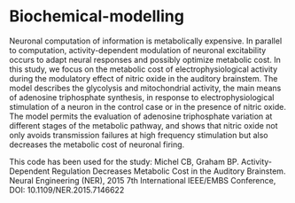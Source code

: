 # Biochemical-modelling

Neuronal computation of information is metabolically expensive. In parallel to computation, activity-dependent modulation of neuronal excitability occurs to adapt neural responses and possibly optimize metabolic cost. In this study, we focus on the metabolic cost of electrophysiological activity during the modulatory effect of nitric oxide in the auditory brainstem. The model describes the glycolysis and mitochondrial activity, the main means of adenosine triphosphate synthesis, in response to electrophysiological stimulation of a neuron in the control case or in the presence of nitric oxide. The model permits the evaluation of adenosine triphosphate variation at different stages of the metabolic pathway, and shows that nitric oxide not only avoids transmission failures at high frequency stimulation but also decreases the metabolic cost of neuronal firing.

This code has been used for the study: Michel CB, Graham BP. Activity-Dependent Regulation Decreases Metabolic Cost in the Auditory Brainstem. Neural Engineering (NER), 2015 7th International IEEE/EMBS Conference, DOI: 10.1109/NER.2015.7146622 
